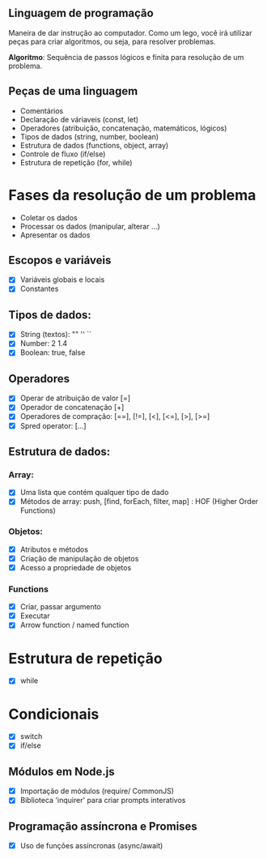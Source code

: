 ## Linguagem de programação

Maneira de dar instrução ao computador.
Como um lego, você irá utilizar peças para criar algoritmos, ou seja, para resolver problemas.

**Algoritmo**: Sequência de passos lógicos e finita para resolução de um problema.

## Peças de uma linguagem

- Comentários
- Declaração de váriaveis (const, let)
- Operadores (atribuição, concatenação, matemáticos, lógicos)
- Tipos de dados (string, number, boolean)
- Estrutura de dados (functions, object, array)
- Controle de fluxo (if/else)
- Estrutura de repetição (for, while)

# Fases da resolução de um problema

- Coletar os dados
- Processar os dados (manipular, alterar ...)
- Apresentar os dados

## Escopos e variáveis

- [x] Variáveis globais e locais
- [x] Constantes

## Tipos de dados:

- [x] String (textos): "" '' ``
- [x] Number: 2 1.4
- [x] Boolean: true, false

## Operadores

- [x] Operar de atribuição de valor [=]
- [x] Operador de concatenação [+]
- [x] Operadores de compração: [==], [!=], [<], [<=], [>], [>=]
- [x] Spred operator: [...]

## Estrutura de dados:

### Array: 

- [x] Uma lista que contém qualquer tipo de dado
- [x] Métodos de array: push, [find, forEach, filter, map] : HOF (Higher Order Functions)

### Objetos:

- [x] Atributos e métodos
- [x] Criação de manipulação de objetos
- [x] Acesso a propriedade de objetos

### Functions 

- [x] Criar, passar argumento
- [x] Executar
- [x] Arrow function / named function

# Estrutura de repetição 

- [x] while

# Condicionais

- [x] switch
- [x] if/else

## Módulos em Node.js

- [x] Importação de módulos (require/ CommonJS)
- [x] Biblioteca 'inquirer' para criar prompts interativos

## Programação assíncrona e Promises

- [x] Uso de funções assíncronas (async/await)

